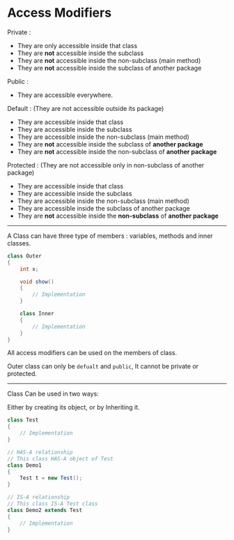 # Access Modifiers

Private :

- They are only accessible inside that class
- They are **not** accessible inside the subclass
- They are **not** accessible inside the non-subclass (main method)
- They are **not** accessible inside the subclass of another package

Public :

- They are accessible everywhere.

Default : (They are not accessible outside its package)

- They are accessible inside that class
- They are accessible inside the subclass
- They are accessible inside the non-subclass (main method)
- They are **not** accessible inside the subclass of **another package**
- They are **not** accessible inside the non-subclass of **another package**

Protected : (They are not accessible only in non-subclass of another package)

- They are accessible inside that class
- They are accessible inside the subclass
- They are accessible inside the non-subclass (main method)
- They are accessible inside the subclass of another package
- They are **not** accessible inside the **non-subclass** of **another package**

---

A Class can have three type of members : variables, methods and inner classes.

```java
class Outer
{
    int x;

    void show()
    {
        // Implementation
    }

    class Inner
    {
        // Implementation
    }
}
```

All access modifiers can be used on the members of class.

Outer class can only be `defualt` and `public`, It cannot be private or protected.

---

Class Can be used in two ways:

Either by creating its object, or by Inheriting it.

```java
class Test
{
    // Implementation
}
```

```java
// HAS-A relationship
// This class HAS-A object of Test
class Demo1
{
    Test t = new Test();
}
```

```java
// IS-A relationship
// This class IS-A Test class
class Demo2 extends Test
{
    // Implementation
}
```
